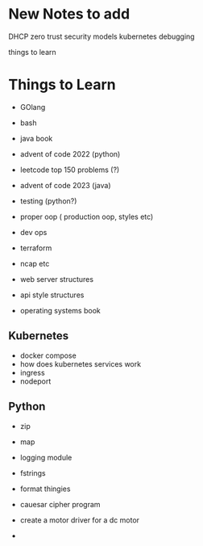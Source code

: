 
# New Notes to add
DHCP 
zero trust security models
kubernetes debugging


things to learn

# Things to Learn

- GOlang 
- bash 
- java book
- advent of code 2022 (python)
- leetcode top 150 problems (?)
- advent of code 2023 (java)
- testing (python?)
- proper oop ( production oop, styles etc)

- dev ops
- terraform 
- ncap etc
- web server structures
- api style structures 
- operating systems book


## Kubernetes
- docker compose
- how does kubernetes services work
- ingress
- nodeport


## Python 
- zip
- map 
- logging module 
- fstrings 
- format thingies 
- cauesar cipher program 



- create a motor driver for a dc motor 
- 